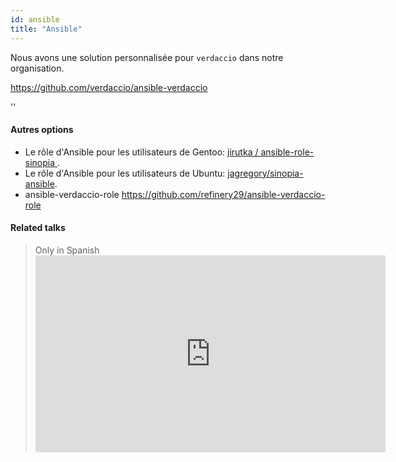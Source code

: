 ```yaml
---
id: ansible
title: "Ansible"
---
```


Nous avons une solution personnalisée pour `verdaccio` dans notre organisation.

<https://github.com/verdaccio/ansible-verdaccio>

<div id="codefund">''</div>

#### Autres options

* Le rôle d'Ansible pour les utilisateurs de Gentoo: [ jirutka / ansible-role-sinopia ](https://github.com/jirutka/ansible-role-sinopia).
* Le rôle d'Ansible pour les utilisateurs de Ubuntu: [jagregory/sinopia-ansible](https://github.com/jagregory/sinopia-ansible).
* ansible-verdaccio-role <https://github.com/refinery29/ansible-verdaccio-role>

#### Related talks

> Only in Spanish <iframe width="560" height="315" src="https://www.youtube.com/embed/EWAxCgZQMAY?enablejsapi=1" frameborder="0" allow="accelerometer; autoplay; encrypted-media; gyroscope; picture-in-picture" allowfullscreen mark="crwd-mark"></iframe>